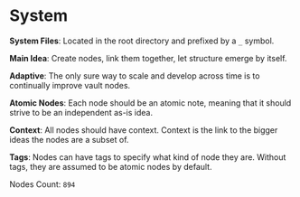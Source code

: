 # System

**System Files**: Located in the root directory and prefixed by a `_` symbol.

**Main Idea**: Create nodes, link them together, let structure emerge by itself.

**Adaptive**: The only sure way to scale and develop across time is to continually improve vault nodes.

**Atomic Nodes**: Each node should be an atomic note, meaning that it should strive to be an independent as-is idea.

**Context**: All nodes should have context. Context is the link to the bigger ideas the nodes are a subset of.

**Tags**: Nodes can have tags to specify what kind of node they are. Without tags, they are assumed to be atomic nodes by default.

Nodes Count: `894`
